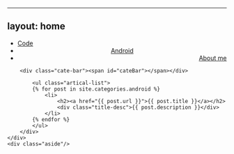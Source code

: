 
---
layout: home
---

<div class="index-content android">
    <div class="section">
        <ul class="artical-cate">
            <li><a href="/"><span>Code</span></a></li>
            <li class="on" style="text-align:center"><a href="/android"><span>Android</span></a></li>
            <li style="text-align:right"><a href="/about"><span>About me</span></a></li>
        </ul>

        <div class="cate-bar"><span id="cateBar"></span></div>

            <ul class="artical-list">
            {% for post in site.categories.android %}
                <li>
                    <h2><a href="{{ post.url }}">{{ post.title }}</a></h2>
                    <div class="title-desc">{{ post.description }}</div>
                </li>
            {% endfor %}
            </ul>
        </div>
    </div>
    <div class="aside"/>
</div>

